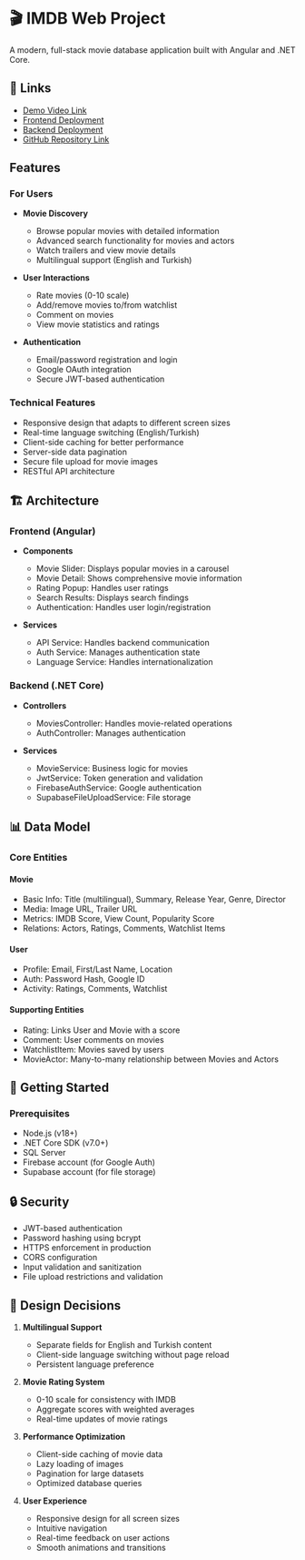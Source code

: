 # 🎬 IMDB Web Project

A modern, full-stack movie database application built with Angular and .NET Core.

## 🔗 Links  
- [Demo Video Link](https://www.youtube.com/watch?v=Ski6BP0eWi8)
- [Frontend Deployment](https://imdb-ata.vercel.app)
- [Backend Deployment](https://imdb-web.azurewebsites.net/swagger/index.html)
- [GitHub Repository Link](https://github.com/ataekren/imdb)

## Features

### For Users
- **Movie Discovery**
  - Browse popular movies with detailed information
  - Advanced search functionality for movies and actors
  - Watch trailers and view movie details
  - Multilingual support (English and Turkish)

- **User Interactions**
  - Rate movies (0-10 scale)
  - Add/remove movies to/from watchlist
  - Comment on movies
  - View movie statistics and ratings

- **Authentication**
  - Email/password registration and login
  - Google OAuth integration
  - Secure JWT-based authentication

### Technical Features
- Responsive design that adapts to different screen sizes
- Real-time language switching (English/Turkish)
- Client-side caching for better performance
- Server-side data pagination
- Secure file upload for movie images
- RESTful API architecture

## 🏗 Architecture

### Frontend (Angular)
- **Components**
  - Movie Slider: Displays popular movies in a carousel
  - Movie Detail: Shows comprehensive movie information
  - Rating Popup: Handles user ratings
  - Search Results: Displays search findings
  - Authentication: Handles user login/registration

- **Services**
  - API Service: Handles backend communication
  - Auth Service: Manages authentication state
  - Language Service: Handles internationalization
  
### Backend (.NET Core)
- **Controllers**
  - MoviesController: Handles movie-related operations
  - AuthController: Manages authentication
  
- **Services**
  - MovieService: Business logic for movies
  - JwtService: Token generation and validation
  - FirebaseAuthService: Google authentication
  - SupabaseFileUploadService: File storage

## 📊 Data Model

### Core Entities

#### Movie
- Basic Info: Title (multilingual), Summary, Release Year, Genre, Director
- Media: Image URL, Trailer URL
- Metrics: IMDB Score, View Count, Popularity Score
- Relations: Actors, Ratings, Comments, Watchlist Items

#### User
- Profile: Email, First/Last Name, Location
- Auth: Password Hash, Google ID
- Activity: Ratings, Comments, Watchlist

#### Supporting Entities
- Rating: Links User and Movie with a score
- Comment: User comments on movies
- WatchlistItem: Movies saved by users
- MovieActor: Many-to-many relationship between Movies and Actors

## 🚀 Getting Started

### Prerequisites
- Node.js (v18+)
- .NET Core SDK (v7.0+)
- SQL Server
- Firebase account (for Google Auth)
- Supabase account (for file storage)


## 🔒 Security

- JWT-based authentication
- Password hashing using bcrypt
- HTTPS enforcement in production
- CORS configuration
- Input validation and sanitization
- File upload restrictions and validation


## 🎨 Design Decisions

1. **Multilingual Support**
   - Separate fields for English and Turkish content
   - Client-side language switching without page reload
   - Persistent language preference

2. **Movie Rating System**
   - 0-10 scale for consistency with IMDB
   - Aggregate scores with weighted averages
   - Real-time updates of movie ratings

3. **Performance Optimization**
   - Client-side caching of movie data
   - Lazy loading of images
   - Pagination for large datasets
   - Optimized database queries

4. **User Experience**
   - Responsive design for all screen sizes
   - Intuitive navigation
   - Real-time feedback on user actions
   - Smooth animations and transitions
